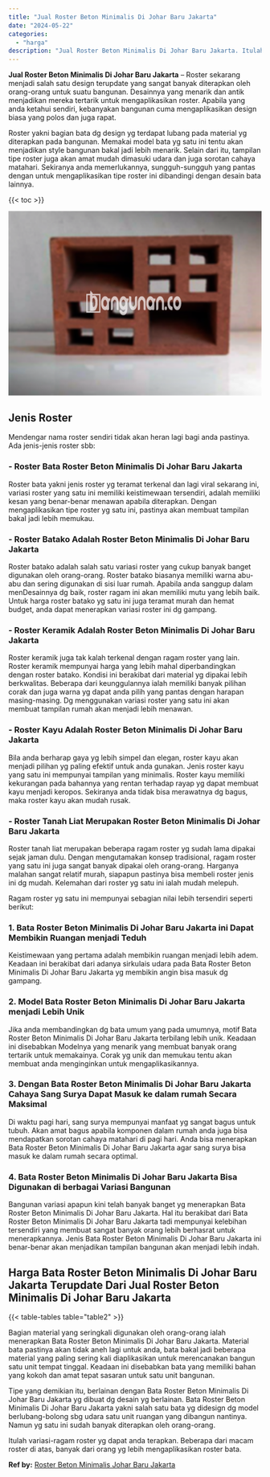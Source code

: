 ```yaml
---
title: "Jual Roster Beton Minimalis Di Johar Baru Jakarta"
date: "2024-05-22"
categories: 
  - "harga"
description: "Jual Roster Beton Minimalis Di Johar Baru Jakarta. Itulah variasi-ragam roster yg dapat anda terapkan. Beberapa dari macam roster di atas, banyak dari orang..."
---
```


**Jual Roster Beton Minimalis Di Johar Baru Jakarta** – Roster sekarang menjadi salah satu design terupdate yang sangat banyak diterapkan oleh orang-orang untuk suatu bangunan. Desainnya yang menarik dan antik menjadikan mereka tertarik untuk mengaplikasikan roster. Apabila yang anda ketahui sendiri, kebanyakan bangunan cuma mengaplikasikan design biasa yang polos dan juga rapat.

Roster yakni bagian bata dg design yg terdapat lubang pada material yg diterapkan pada bangunan. Memakai model bata yg satu ini tentu akan menjadikan style bangunan bakal jadi lebih menarik. Selain dari itu, tampilan tipe roster juga akan amat mudah dimasuki udara dan juga sorotan cahaya matahari. Sekiranya anda memerlukannya, sungguh-sungguh yang pantas dengan untuk mengaplikasikan tipe roster ini dibandingi dengan desain bata lainnya.

{{< toc >}}

![Jual Roster Beton Minimalis Di Johar Baru Jakarta](/images/bata-roster-minimalis-09.png)

## Jenis Roster

Mendengar nama roster sendiri tidak akan heran lagi bagi anda pastinya. Ada jenis-jenis roster sbb:

### \- Roster Bata Roster Beton Minimalis Di Johar Baru Jakarta

Roster bata yakni jenis roster yg teramat terkenal dan lagi viral sekarang ini, variasi roster yang satu ini memiliki keistimewaan tersendiri, adalah memiliki kesan yang benar-benar menawan apabila diterapkan. Dengan mengaplikasikan tipe roster yg satu ini, pastinya akan membuat tampilan bakal jadi lebih memukau.

### \- Roster Batako Adalah Roster Beton Minimalis Di Johar Baru Jakarta

Roster batako adalah salah satu variasi roster yang cukup banyak banget digunakan oleh orang-orang. Roster batako biasanya memiliki warna abu-abu dan sering digunakan di sisi luar rumah. Apabila anda sanggup dalam menDesainnya dg baik, roster ragam ini akan memiliki mutu yang lebih baik. Untuk harga roster batako yg satu ini juga teramat murah dan hemat budget, anda dapat menerapkan variasi roster ini dg gampang.

### \- Roster Keramik Adalah Roster Beton Minimalis Di Johar Baru Jakarta

Roster keramik juga tak kalah terkenal dengan ragam roster yang lain. Roster keramik mempunyai harga yang lebih mahal diperbandingkan dengan roster batako. Kondisi ini berakibat dari material yg dipakai lebih berkwalitas. Beberapa dari keunggulannya ialah memiliki banyak pilihan corak dan juga warna yg dapat anda pilih yang pantas dengan harapan masing-masing. Dg menggunakan variasi roster yang satu ini akan membuat tampilan rumah akan menjadi lebih menawan.

### \- Roster Kayu Adalah Roster Beton Minimalis Di Johar Baru Jakarta

Bila anda berharap gaya yg lebih simpel dan elegan, roster kayu akan menjadi pilihan yg paling efektif untuk anda gunakan. Jenis roster kayu yang satu ini mempunyai tampilan yang minimalis. Roster kayu memiliki kekurangan pada bahannya yang rentan terhadap rayap yg dapat membuat kayu menjadi keropos. Sekiranya anda tidak bisa merawatnya dg bagus, maka roster kayu akan mudah rusak.

### \- Roster Tanah Liat Merupakan Roster Beton Minimalis Di Johar Baru Jakarta

Roster tanah liat merupakan beberapa ragam roster yg sudah lama dipakai sejak jaman dulu. Dengan mengutamakan konsep tradisional, ragam roster yang satu ini juga sangat banyak dipakai oleh orang-orang. Harganya malahan sangat relatif murah, siapapun pastinya bisa membeli roster jenis ini dg mudah. Kelemahan dari roster yg satu ini ialah mudah melepuh.

Ragam roster yg satu ini mempunyai sebagian nilai lebih tersendiri seperti berikut:

### 1\. Bata Roster Beton Minimalis Di Johar Baru Jakarta ini Dapat Membikin Ruangan menjadi Teduh

Keistimewaan yang pertama adalah membikin ruangan menjadi lebih adem. Keadaan ini berakibat dari adanya sirkulais udara pada Bata Roster Beton Minimalis Di Johar Baru Jakarta yg membikin angin bisa masuk dg gampang.

### 2\. Model Bata Roster Beton Minimalis Di Johar Baru Jakarta menjadi Lebih Unik

Jika anda membandingkan dg bata umum yang pada umumnya, motif Bata Roster Beton Minimalis Di Johar Baru Jakarta terbilang lebih unik. Keadaan ini disebabkan Modelnya yang menarik yang membuat banyak orang tertarik untuk memakainya. Corak yg unik dan memukau tentu akan membuat anda menginginkan untuk mengaplikasikannya.

### 3\. Dengan Bata Roster Beton Minimalis Di Johar Baru Jakarta Cahaya Sang Surya Dapat Masuk ke dalam rumah Secara Maksimal

Di waktu pagi hari, sang surya mempunyai manfaat yg sangat bagus untuk tubuh. Akan amat bagus apabila komponen dalam rumah anda juga bisa mendapatkan sorotan cahaya matahari di pagi hari. Anda bisa menerapkan Bata Roster Beton Minimalis Di Johar Baru Jakarta agar sang surya bisa masuk ke dalam rumah secara optimal.

### 4\. Bata Roster Beton Minimalis Di Johar Baru Jakarta Bisa Digunakan di berbagai Variasi Bangunan

Bangunan variasi apapun kini telah banyak banget yg menerapkan Bata Roster Beton Minimalis Di Johar Baru Jakarta. Hal itu berakibat dari Bata Roster Beton Minimalis Di Johar Baru Jakarta tadi mempunyai kelebihan tersendiri yang membuat sangat banyak orang lebih berhasrat untuk menerapkannya. Jenis Bata Roster Beton Minimalis Di Johar Baru Jakarta ini benar-benar akan menjadikan tampilan bangunan akan menjadi lebih indah.

## Harga Bata Roster Beton Minimalis Di Johar Baru Jakarta Terupdate Dari Jual Roster Beton Minimalis Di Johar Baru Jakarta

{{< table-tables table="table2" >}}

Bagian material yang seringkali digunakan oleh orang-orang ialah menerapkan Bata Roster Beton Minimalis Di Johar Baru Jakarta. Material bata pastinya akan tidak aneh lagi untuk anda, bata bakal jadi beberapa material yang paling sering kali diaplikasikan untuk merencanakan bangun satu unit tempat tinggal. Keadaan ini disebabkan bata yang memiliki bahan yang kokoh dan amat tepat sasaran untuk satu unit bangunan.

Tipe yang demikian itu, berlainan dengan Bata Roster Beton Minimalis Di Johar Baru Jakarta yg dibuat dg desain yg berlainan. Bata Roster Beton Minimalis Di Johar Baru Jakarta yakni salah satu bata yg didesign dg model berlubang-bolong sbg udara satu unit ruangan yang dibangun nantinya. Namun yg satu ini sudah banyak diterapkan oleh orang-orang.

Itulah variasi-ragam roster yg dapat anda terapkan. Beberapa dari macam roster di atas, banyak dari orang yg lebih mengaplikasikan roster bata.

**Ref by:** [Roster Beton Minimalis Johar Baru Jakarta](https://id.wikipedia.org/wiki/Roster)
